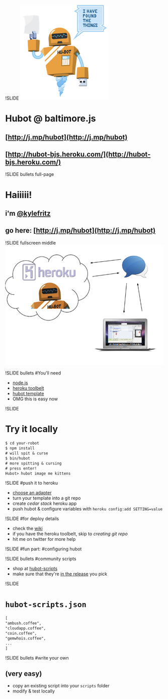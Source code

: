 !SLIDE
![](hubot.png)
# Hubot @ baltimore.js
## [http://j.mp/hubot](http://j.mp/hubot)
## [http://hubot-bjs.heroku.com/](http://hubot-bjs.heroku.com/)

!SLIDE bullets full-page
# Haiiiii!
## i'm [@kylefritz](http://twitter.com/kylefritz)
## go here: [http://j.mp/hubot](http://j.mp/hubot)

!SLIDE fullscreen middle
![](how-works.png)

!SLIDE bullets
#You'll need

 * [node.js](http://nodejs.org/)
 * [heroku toolbelt](https://toolbelt.heroku.com/)
 * [hubot template](https://github.com/github/hubot/downloads)
 * OMG this is easy now

!SLIDE
# Try it locally

    $ cd your-robot 
    $ npm install
	# will spit & curse
    $ bin/hubot
	# more spitting & cursing
	# press enter!
	Hubot> hubot image me kittens

!SLIDE
#push it to heroku
  * [choose an adapter](https://github.com/github/hubot/wiki)
  * turn your template into a git repo
  * create *cedar stack* heroku app
  * push hubot & configure variables with `heroku config:add SETTING=value`

!SLIDE
#for deploy details
 * check the [wiki](https://github.com/github/hubot/wiki/Deploying-Hubot-onto-Heroku)
 * if you have the heroku toolbelt, skip to *creating git repo*
 * hit me on twitter for more help

!SLIDE
#fun part:
#configuring hubot

!SLIDE bullets
#community scripts
 * shop at [hubot-scripts](http://github.com/github/hubot-scripts)
 * make sure that they're [in the release](https://github.com/github/hubot-scripts/tags) you pick

!SLIDE
# `hubot-scripts.json`

    [
    "ambush.coffee",
    "cloudapp.coffee",
    "coin.coffee",
    "gemwhois.coffee",
    ...
    ]

!SLIDE bullets
#write your own 
## (very easy)
 * copy an existing script into your `scripts` folder
 * modify & test locally
